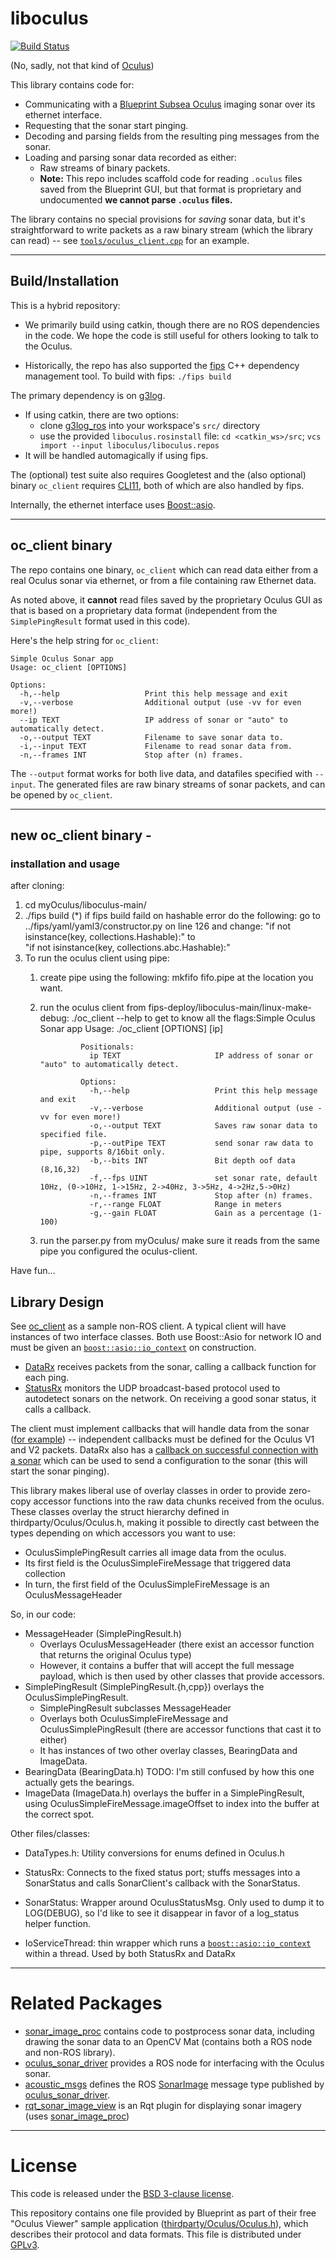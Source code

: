
# liboculus

[![Build Status](https://github.drone.camhd.science/api/badges/apl-ocean-engineering/liboculus/status.svg)](https://github.drone.camhd.science/apl-ocean-engineering/liboculus)

(No, sadly, not that kind of [Oculus](https://www.oculus.com/))

This library contains code for:

  - Communicating with a [Blueprint Subsea Oculus](https://www.blueprintsubsea.com/oculus/index.php) imaging sonar over
    its ethernet interface.
  - Requesting that the sonar start pinging.
  - Decoding and parsing fields from the resulting ping messages from the sonar.
  - Loading and parsing sonar data recorded as either:
    - Raw streams of binary packets.
    - **Note:** This repo includes scaffold code for reading `.oculus` files saved from the Blueprint GUI, but that format is proprietary and undocumented **we cannot parse `.oculus` files.**

The library contains no special provisions for *saving* sonar data,
but it's straightforward to write packets as a raw binary stream
(which the library can read) -- see [`tools/oculus_client.cpp`](https://github.com/apl-ocean-engineering/liboculus/blob/main/tools/oculus_client.cpp) for an example.


---
## Build/Installation

This is a hybrid repository:

* We primarily build using catkin, though there are no ROS dependencies in the code. We hope the code is still useful for others looking to talk to the Oculus.

* Historically, the repo has also supported the [fips](http://floooh.github.io/fips/) C++ dependency management tool. To build with fips: `./fips build`

The primary dependency is on [g3log](https://github.com/KjellKod/g3log).
* If using catkin, there are two options:
  * clone [g3log_ros](https://gitlab.com/apl-ocean-engineering/g3log_ros) into your workspace's `src/` directory
  * use the provided `liboculus.rosinstall` file: `cd <catkin_ws>/src`; `vcs import --input liboculus/liboculus.repos`
* It will be handled automagically if using fips.

The (optional) test suite also requires Googletest and the (also optional)
binary `oc_client` requires [CLI11](https://github.com/CLIUtils/CLI11),
both of which are also handled by fips.

Internally, the ethernet interface uses
[Boost::asio](https://www.boost.org/doc/libs/1_66_0/doc/html/boost_asio.html).

---
## oc_client binary

The repo contains one binary, `oc_client` which can read data either from a
real Oculus sonar via ethernet, or from a file containing raw Ethernet
data.

As noted above, it **cannot** read files saved by the proprietary Oculus GUI as that is based on a proprietary data format (independent from the `SimplePingResult` format used in this code).

Here's the help string for `oc_client`:

    Simple Oculus Sonar app
    Usage: oc_client [OPTIONS]

    Options:
      -h,--help                   Print this help message and exit
      -v,--verbose                Additional output (use -vv for even more!)
      --ip TEXT                   IP address of sonar or "auto" to automatically detect.
      -o,--output TEXT            Filename to save sonar data to.
      -i,--input TEXT             Filename to read sonar data from.
      -n,--frames INT             Stop after (n) frames.


The `--output` format works for both live data, and datafiles
specified with `--input`.  The generated files are raw binary
streams of sonar packets, and can be opened by `oc_client`.


---
## new oc_client binary -
### installation and usage

after cloning:
1. cd myOculus/liboculus-main/
2. ./fips build
(*) if fips build faild on hashable error do the following:
	go to ../fips/yaml/yaml3/constructor.py
	on line 126 and change: 
		"if not isinstance(key, collections.Hashable):" 
		to  
		"if not isinstance(key, collections.abc.Hashable):"
4. To run the oculus client using pipe: 
	1. create pipe using the following: mkfifo fifo.pipe at the location you want.
	2. run the oculus client from fips-deploy/liboculus-main/linux-make-debug:
	./oc_client --help to get to know all the flags:Simple Oculus Sonar app
                    Usage: ./oc_client [OPTIONS] [ip]

                    Positionals:
                      ip TEXT                     IP address of sonar or "auto" to automatically detect.

                    Options:
                      -h,--help                   Print this help message and exit
                      -v,--verbose                Additional output (use -vv for even more!)
                      -o,--output TEXT            Saves raw sonar data to specified file.
                      -p,--outPipe TEXT           send sonar raw data to pipe, supports 8/16bit only.
                      -b,--bits INT               Bit depth oof data (8,16,32)
                      -f,--fps UINT               set sonar rate, default 10Hz, (0->10Hz, 1->15Hz, 2->40Hz, 3->5Hz, 4->2Hz,5->0Hz)
                      -n,--frames INT             Stop after (n) frames.
                      -r,--range FLOAT            Range in meters
                      -g,--gain FLOAT             Gain as a percentage (1-100)
  
  
	3. run the parser.py from myOculus/ make sure it reads from the same pipe you configured the oculus-client.

Have fun...



## Library Design

See [oc_client](https://github.com/apl-ocean-engineering/liboculus/blob/main/tools/oculus_client.cpp) as a sample non-ROS client.   A typical client will have instances of two interface classes.  Both use Boost::Asio for network IO and must be given an [`boost::asio::io_context`](https://www.boost.org/doc/libs/1_79_0/doc/html/boost_asio/reference/io_context.html) on construction.

* [DataRx](https://github.com/apl-ocean-engineering/liboculus/blob/main/include/liboculus/DataRx.h) receives packets from the sonar, calling a callback function for each ping.
* [StatusRx](https://github.com/apl-ocean-engineering/liboculus/blob/main/include/liboculus/StatusRx.h) monitors the UDP broadcast-based protocol used to autodetect sonars on the network.   On receiving a good sonar status, it calls a callback.

The client must implement callbacks that will handle data from the sonar ([for example](https://github.com/apl-ocean-engineering/liboculus/blob/438f34a469eaf0d495ea515e86290b39cf965a20/tools/oculus_client.cpp#L131)) -- independent callbacks must be defined for the Oculus V1 and V2 packets.   DataRx also has a [callback on successful connection with a sonar](https://github.com/apl-ocean-engineering/liboculus/blob/438f34a469eaf0d495ea515e86290b39cf965a20/tools/oculus_client.cpp#L181) which can be used to send a configuration to the sonar (this will start the sonar pinging).

This library makes liberal use of overlay classes in order to provide
zero-copy accessor functions into the raw data chunks received from
the oculus.  These classes overlay the struct hierarchy defined in
thirdparty/Oculus/Oculus.h, making it possible to directly cast between the types depending on which accessors you want to use:
* OculusSimplePingResult carries all image data from the oculus.
* Its first field is the OculusSimpleFireMessage that triggered data collection
* In turn, the first field of the OculusSimpleFireMessage is an OculusMessageHeader

So, in our code:
* MessageHeader (SimplePingResult.h)
  * Overlays OculusMessageHeader (there exist an accessor function that returns the original Oculus type)
  * However, it contains a buffer that will accept the full message payload, which is then used by other classes that provide accessors.
* SimplePingResult (SimplePingResult.{h,cpp}) overlays the OculusSimplePingResult.
  * SimplePingResult subclasses MessageHeader
  * Overlays both OculusSimpleFireMessage and OculusSimplePingResult (there are accessor functions that cast it to either)
  * It has instances of two other overlay classes, BearingData and ImageData.
* BearingData (BearingData.h) TODO: I'm still confused by how this one actually gets the bearings.
* ImageData (ImageData.h) overlays the buffer in a SimplePingResult, using OculusSimpleFireMessage.imageOffset to index into the buffer at the correct spot.


Other files/classes:
* DataTypes.h: Utility conversions for enums defined in Oculus.h

* StatusRx: Connects to the fixed status port; stuffs messages into a SonarStatus and calls SonarClient's callback with the SonarStatus.
* SonarStatus: Wrapper around OculusStatusMsg. Only used to dump it to LOG(DEBUG), so I'd like to see it disappear in favor of a log_status helper function.

* IoServiceThread: thin wrapper which runs a [`boost::asio::io_context`](https://www.boost.org/doc/libs/1_79_0/doc/html/boost_asio/reference/io_context.html) within a thread.  Used by both StatusRx and DataRx

----
# Related Packages

* [sonar_image_proc](https://github.com/apl-ocean-engineering/sonar_image_proc) contains code to postprocess sonar data, including drawing the sonar data to an OpenCV Mat (contains both a ROS node and non-ROS library).
* [oculus_sonar_driver](https://gitlab.com/apl-ocean-engineering/oculus_sonar_driver) provides a ROS node for interfacing with the Oculus sonar.
* [acoustic_msgs](https://github.com/apl-ocean-engineering/hydrographic_msgs/tree/main/acoustic_msgs) defines the ROS [SonarImage](https://github.com/apl-ocean-engineering/hydrographic_msgs/blob/main/acoustic_msgs/msg/SonarImage.msg) message type published by [oculus_sonar_driver](https://gitlab.com/apl-ocean-engineering/oculus_sonar_driver).
* [rqt_sonar_image_view](https://github.com/apl-ocean-engineering/rqt_sonar_image_view) is an Rqt plugin for displaying sonar imagery (uses [sonar_image_proc](https://github.com/apl-ocean-engineering/sonar_image_proc))

---
# License

This code is released under the [BSD 3-clause license](LICENSE).

This repository contains one file provided by Blueprint as part of their free "Oculus Viewer" sample application ([thirdparty/Oculus/Oculus.h](thirdpart/Oculus/Oculus.h)), which describes their protocol and data formats.   This file is distributed under [GPLv3](https://www.gnu.org/licenses/gpl-3.0.en.html).
